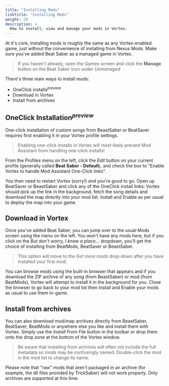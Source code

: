 ```yaml
---
title: "Installing Mods"
linkTitle: "Installing Mods"
weight: 20
description: >
  How to install, view and manage your mods in Vortex.
---
```


At it's core, installing mods is roughly the same as any Vortex-enabled game, just without the convenience of installing from Nexus Mods. Make sure you've added Beat Saber as a managed game in Vortex.

> If you haven't already, open the Games screen and click the **Manage** button on the Beat Saber icon under *Unmanaged*

There's three main ways to install mods:

- OneClick installs<sup>*preview*</sup> 
- Download in Vortex
- Install from archives

## OneClick Installation<sup>*preview*</sup>

One-click installation of custom songs from BeastSaber or BeatSaver requires first enabling it in your Vortex profile settings.

> Enabling one-click installs in Vortex will most likely prevent Mod Assistant from handling one-click installs!

From the Profiles menu on the left, click the *Edit* button on your current profile (generally called **Beat Saber - Default**), and check the box to "Enable Vortex to handle Mod Assistant One-Click links".

You then need to restart Vortex (sorry!) and you're good to go. Open up BeatSaver or BeastSaber and click any of the OneClick install links: Vortex should pick up the link in the background, fetch the song details and download the map directly into your mod list. Install and Enable as per usual to deploy the map into your game.

## Download in Vortex

Once you've added Beat Saber, you can jump over to the usual Mods screen using the menu on the left. You won't have any mods here, but if you click on the *But don't worry, I know a place...* dropdown, you'll get the choice of installing from BeatMods, BeatSaver or BeastSaber.

> This option will move to the *Get more mods* drop-down after you have installed your first mod.

You can browse mods using the built-in browser that appears and if you download the ZIP archive of any song (from BeastSaber) or mod (from BeatMods), Vortex will attempt to install it in the background for you. Close the browser to go back to your mod list then Install and Enable your mods as usual to use them in-game.

## Install from archives

You can also download mod/map archives directly from BeastSaber, BeatSaver, BeatMods or anywhere else you like and install them with Vortex. Simply use the *Install From File* button in the toolbar or drop them onto the drop zone at the bottom of the Vortex window.

> Be aware that installing from archives will often not include the full metadata so mods may be confusingly named. Double-click the mod in the mod list to change its name.

Please note that "raw" mods that aren't packaged in an archive (for example, the dll files provided by TrickSaber) will not work properly. Only archives are supported at this time.